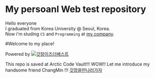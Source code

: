 # My persoanl Web test repository

Hello everyone  
I graduated from Korea University @ Seoul, Korea.  
Now i'm studing `CS` and `Programming` at [my company](http://lgcns.co.kr/LGCNS.GHP.Main/Etc/SiteMain).

#Welcome to my place!

Powered by
[![갓창이즈더베스트](http://lgcns.co.kr/Content/20100825_V1/Images/img_logo01.gif)](https://devtaehyeok.github.io/Godchang/web/GODchang.html )

This repo is saved at Arctic Code Vault!!! WOW!! Let me introduce my handsome friend ChangMin !!!
[갓창을만나러가자](https://github.com/devtaehyeok/Godchang/blob/master/web/GOdchang.jpg)
